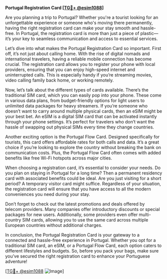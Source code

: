 **Portugal Registration Card [[TG💪+ @esim1088](https://t.me/s/esim1088)]**

Are you planning a trip to Portugal? Whether you're a tourist looking for an unforgettable experience or someone who's moving there permanently, having the right registration card can make your stay smooth and hassle-free. In Portugal, the registration card is more than just a piece of plastic—it’s your key to seamless communication and access to essential services.

Let’s dive into what makes the Portugal Registration Card so important. First off, it’s not just about calling home. With the rise of digital nomads and international travelers, having a reliable mobile connection has become crucial. The registration card allows you to register your phone with local providers, ensuring that you can enjoy high-speed internet and uninterrupted calls. This is especially handy if you’re streaming movies, video calling family back home, or working remotely.

Now, let’s talk about the different types of cards available. There’s the traditional SIM card, which you can easily pop into your phone. These come in various data plans, from budget-friendly options for light users to unlimited data packages for heavy streamers. If you’re someone who doesn’t want to carry around multiple physical cards, then an eSIM might be your best bet. An eSIM is a digital SIM card that can be activated instantly through your phone settings. It’s perfect for travelers who don’t want the hassle of swapping out physical SIMs every time they change countries.

Another exciting option is the Portugal Flow Card. Designed specifically for tourists, this card offers affordable rates for both calls and data. It’s a great choice if you’re looking to explore the country without breaking the bank on communication costs. Plus, the Portugal Flow Card often comes with added benefits like free Wi-Fi hotspots across major cities.

When choosing a registration card, it’s essential to consider your needs. Do you plan on staying in Portugal for a long time? Then a permanent residency card with associated benefits could be ideal. Are you just visiting for a short period? A temporary visitor card might suffice. Regardless of your situation, the registration card will ensure that you have access to all the modern conveniences you need during your stay.

Don’t forget to check out the latest promotions and deals offered by telecom providers. Many companies offer introductory discounts or special packages for new users. Additionally, some providers even offer multi-country SIM cards, allowing you to use the same card across multiple European countries without additional charges.

In conclusion, the Portugal Registration Card is your gateway to a connected and hassle-free experience in Portugal. Whether you opt for a traditional SIM card, an eSIM, or a Portugal Flow Card, each option caters to different lifestyles and budgets. So, before you pack your bags, make sure you’ve secured the right registration card to enhance your Portuguese adventure!

[[TG💪+ @esim1088](https://t.me/s/esim1088) ![Image](https://i.postimg.cc/Y0z9fWf4/image.png)]